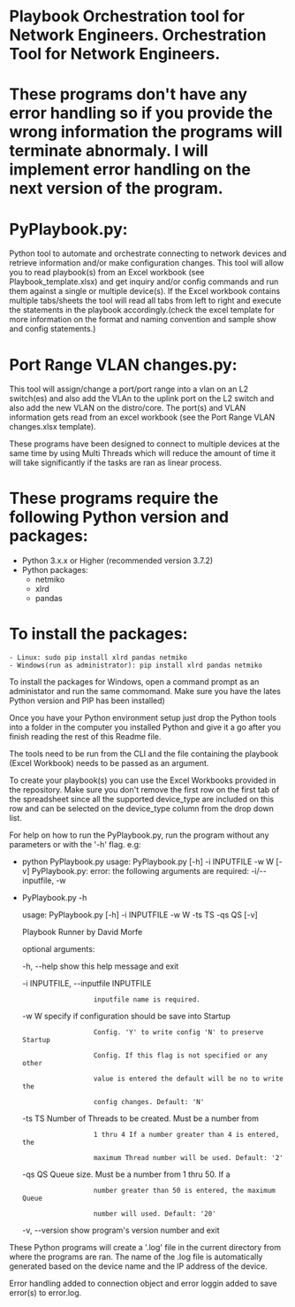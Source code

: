 
# Playbook Orchestration tool for Network Engineers. Orchestration Tool for Network Engineers.

# These programs don't have any error handling so if you provide the wrong information the programs will terminate abnormaly. I will implement error handling on the next version of the program.

# PyPlaybook.py:
Python tool to automate and orchestrate connecting to network devices and retrieve information and/or make configuration changes.
This tool will allow you to read playbook(s) from an Excel workbook (see Playbook_template.xlsx) and get inquiry and/or config commands and run them against a single or multiple device(s). If the Excel workbook contains multiple tabs/sheets the tool will read all tabs from left to right and execute the statements in the playbook accordingly.(check the excel template for more information on the format and naming convention and sample show and config statements.)

# Port Range VLAN changes.py:
This tool will assign/change a port/port range into a vlan on an L2 switch(es) and also add the VLAn to the uplink port on the L2 switch and also add the new VLAN on the distro/core.
The port(s) and VLAN information gets read from an excel workbook (see the Port Range VLAN changes.xlsx template).

These programs have been designed to connect to multiple devices at the same time by using Multi Threads which will reduce the amount of time it will take significantly if the tasks are ran as linear process.

# These programs require the following Python version and packages:
  - Python 3.x.x or Higher (recommended version 3.7.2)
  - Python packages:
    - netmiko
    - xlrd
    - pandas

# To install the packages:
    - Linux: sudo pip install xlrd pandas netmiko
    - Windows(run as administrator): pip install xlrd pandas netmiko
  
To install the packages for Windows, open a command prompt as an administator and run the same commomand. Make sure you have the lates Python version and PIP has been installed)

Once you have your Python environment setup just drop the Python tools into a folder in the computer you installed Python and give it a go after you finish reading the rest of this Readme file.

The tools need to be run from the CLI and the file containing the playbook (Excel Workbook) needs to be passed as an argument.

To create your playbook(s) you can use the Excel Workbooks provided in the repository. Make sure you don't remove the first row on the first tab of the spreadsheet since all the supported device_type are included on this row and can be selected on the device_type column from the drop down list.

For help on how to run the PyPlaybook.py, run the program without any parameters or with the '-h' flag.
e.g:
  - python PyPlaybook.py
    usage: PyPlaybook.py [-h] -i INPUTFILE -w W
                             [-v]
    PyPlaybook.py: error: the following arguments are required: -i/--inputfile, -w
    
  - PyPlaybook.py -h
  
    usage: PyPlaybook.py [-h] -i INPUTFILE -w W -ts TS -qs QS
                [-v]
    
    Playbook Runner by David Morfe
    
    optional arguments:
    
    -h, --help            show this help message and exit

    -i INPUTFILE, --inputfile INPUTFILE  
    
                          inputfile name is required.

    -w W                  specify if configuration should be save into Startup
    
                          Config. 'Y' to write config 'N' to preserve Startup
                          
                          Config. If this flag is not specified or any other
                          
                          value is entered the default will be no to write the
                          
                          config changes. Default: 'N'

    -ts TS                Number of Threads to be created. Must be a number from
    
                          1 thru 4 If a number greater than 4 is entered, the
                          
                          maximum Thread number will be used. Default: '2'

    -qs QS                Queue size. Must be a number from 1 thru 50. If a
    
                          number greater than 50 is entered, the maximum Queue
                          
                          number will used. Default: '20'

    -v, --version         show program's version number and exit

These Python programs will create a '.log' file in the current directory from where the programs are ran. The name of the .log file is automatically generated based on the device name and the IP address of the device.

Error handling added to connection object and error loggin added to save error(s) to error.log.
